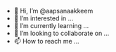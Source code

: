 - 👋 Hi, I’m @aapsanaakkeem
- 👀 I’m interested in ...
- 🌱 I’m currently learning ...
- 💞️ I’m looking to collaborate on ...
- 📫 How to reach me ...

<!---
aapsanaakkeem/aapsanaakkeem is a ✨ special ✨ repository because its `README.md` (this file) appears on your GitHub profile.
You can click the Preview link to take a look at your changes.
--->
